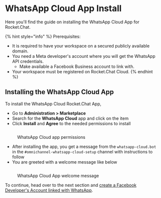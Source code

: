 # WhatsApp Cloud App Install

Here you'll find the guide on installing the WhatsApp Cloud App for Rocket.Chat.

{% hint style="info" %}
Prerequisites:

* It is required to have your workspace on a secured publicly available domain.
* You need a Meta developer's account where you will get the WhatsApp API credentials.
  * Make available a Facebook Business account to link with.
* Your workspace must be registered on Rocket.Chat Cloud.
{% endhint %}

## Installing the WhatsApp Cloud App

To install the WhatsApp Cloud Rocket.Chat App,

* Go to **Administration > Marketplace**
* Search for the **WhatsApp Cloud** app and click on the item
* Click **Install** and **Agree** to the needed permissions to install

<figure><img src="../../../../../.gitbook/assets/WhatsApp Cloud app permissions.png" alt=""><figcaption><p>WhatsApp Cloud app permissions</p></figcaption></figure>

* After installing the app, you get a message from the `whatsapp-cloud.bot` in the `#omnichannel-whatsapp-cloud-setup` channel with instructions to follow
* You are greeted with a welcome message like below

<figure><img src="../../../../../.gitbook/assets/WhatsApp Cloud App welcome message.png" alt=""><figcaption><p>WhatsApp Cloud App welcome message</p></figcaption></figure>

To continue, head over to the next section and [create a Facebook Developer's Account linked with WhatsApp](../../../apps-user-guides/omnichannel-apps/whatsapp-cloud-app/whatsapp-cloud-app-install/broken-reference/).
